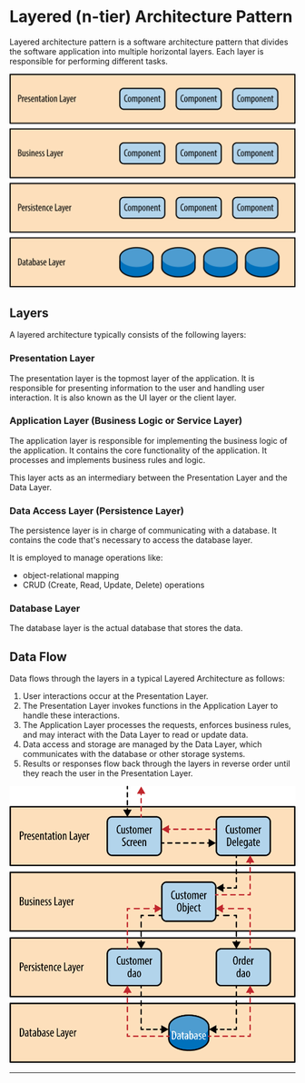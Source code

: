 # Layered (n-tier) Architecture Pattern

Layered architecture pattern is a software architecture pattern that divides the software application into multiple horizontal layers. Each layer is responsible for performing different tasks.

![Layered Architecture](/imgs/Layered-Architecture.png)

## Layers

A layered architecture typically consists of the following layers:

### Presentation Layer

The presentation layer is the topmost layer of the application. It is responsible for presenting information to the user and handling user interaction. It is also known as the UI layer or the client layer.

### Application Layer (Business Logic or Service Layer)

The application layer is responsible for implementing the business logic of the application. It contains the core functionality of the application. It processes and implements business rules and logic.

This layer acts as an intermediary between the Presentation Layer and the Data Layer.

### Data Access Layer (Persistence Layer)

The persistence layer is in charge of communicating with a database. It contains the code that's necessary to access the database layer.

It is employed to manage operations like:
- object-relational mapping
- CRUD (Create, Read, Update, Delete) operations

### Database Layer

The database layer is the actual database that stores the data.

## Data Flow

Data flows through the layers in a typical Layered Architecture as follows:

1. User interactions occur at the Presentation Layer.
2. The Presentation Layer invokes functions in the Application Layer to handle these interactions.
3. The Application Layer processes the requests, enforces business rules, and may interact with the Data Layer to read or update data.
4. Data access and storage are managed by the Data Layer, which communicates with the database or other storage systems.
5. Results or responses flow back through the layers in reverse order until they reach the user in the Presentation Layer.

![Example](/imgs/Layered-Architecture-example.png)

------------------------------------------------------------